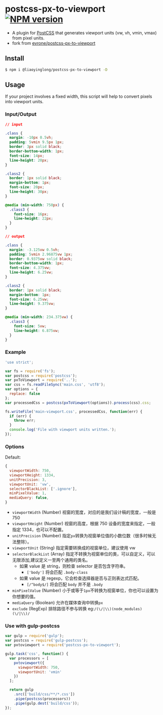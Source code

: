 # postcss-px-to-viewport [![NPM version](https://badge.fury.io/js/postcss-px-to-viewport.svg)](http://badge.fury.io/js/postcss-px-to-viewport)

- A plugin for [PostCSS](https://github.com/ai/postcss) that generates viewport units (vw, vh, vmin, vmax) from pixel units.
- fork from [evrone/postcss-px-to-viewport](https://github.com/evrone/postcss-px-to-viewport)

## Install

```bash
$ npm i @liaoyinglong/postcss-px-to-viewport -D
```

## Usage

If your project involves a fixed width, this script will help to convert pixels into viewport units.

### Input/Output

```css
// input

.class {
  margin: -10px 0.5vh;
  padding: 5vmin 9.5px 1px;
  border: 3px solid black;
  border-bottom-width: 1px;
  font-size: 14px;
  line-height: 20px;
}

.class2 {
  border: 1px solid black;
  margin-bottom: 1px;
  font-size: 20px;
  line-height: 30px;
}

@media (min-width: 750px) {
  .class3 {
    font-size: 16px;
    line-height: 22px;
  }
}

// output

.class {
  margin: -3.125vw 0.5vh;
  padding: 5vmin 2.96875vw 1px;
  border: 0.9375vw solid black;
  border-bottom-width: 1px;
  font-size: 4.375vw;
  line-height: 6.25vw;
}

.class2 {
  border: 1px solid black;
  margin-bottom: 1px;
  font-size: 6.25vw;
  line-height: 9.375vw;
}

@media (min-width: 234.375vw) {
  .class3 {
    font-size: 5vw;
    line-height: 6.875vw;
  }
}
```

### Example

```js
'use strict';

var fs = require('fs');
var postcss = require('postcss');
var pxToViewport = require('..');
var css = fs.readFileSync('main.css', 'utf8');
var options = {
  replace: false
};
var processedCss = postcss(pxToViewport(options)).process(css).css;

fs.writeFile('main-viewport.css', processedCss, function(err) {
  if (err) {
    throw err;
  }
  console.log('File with viewport units written.');
});
```

### Options

Default:

```js
{
  viewportWidth: 750,
  viewportHeight: 1334,
  unitPrecision: 3,
  viewportUnit: 'vw',
  selectorBlackList: ['.ignore'],
  minPixelValue: 1,
  mediaQuery: false,
}
```

- `viewportWidth` (Number) 视窗的宽度，对应的是我们设计稿的宽度，一般是 750
- `viewportHeight` (Number) 视窗的高度，根据 750 设备的宽度来指定，一般指定 1334，也可以不配置。
- `unitPrecision` (Number) 指定`px`转换为视窗单位值的小数位数（很多时候无法整除）。
- `viewportUnit` (String) 指定需要转换成的视窗单位，建议使用 vw
- `selectorBlackList` (Array) 指定不转换为视窗单位的类，可以自定义，可以无限添加,建议定义一至两个通用的类名。
  - 如果 value 是 string，则检查 selector 是否包含字符串。
    - `['body']` 将会匹配 `.body-class`
  - 如果 value 是 regexp，它会检查选择器是否与正则表达式匹配。
    - `[/^body$/]` 将会匹配 `body` 并不是 `.body`
- `minPixelValue` (Number) 小于或等于`1px`不转换为视窗单位，你也可以设置为你想要的值。
- `mediaQuery` (Boolean) 允许在媒体查询中转换`px`
- `exclude` (RegExp) 排除路径不参与转换 eg:`/(\/|\\)(node_modules)(\/|\\)/`

### Use with gulp-postcss

```js
var gulp = require('gulp');
var postcss = require('gulp-postcss');
var pxtoviewport = require('postcss-px-to-viewport');

gulp.task('css', function() {
  var processors = [
    pxtoviewport({
      viewportWidth: 750,
      viewportUnit: 'vmin'
    })
  ];

  return gulp
    .src(['build/css/**/*.css'])
    .pipe(postcss(processors))
    .pipe(gulp.dest('build/css'));
});
```
